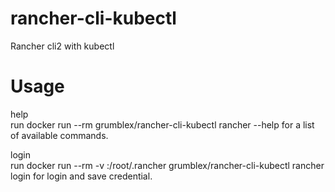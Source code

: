 # rancher-cli-kubectl

Rancher cli2  with kubectl

# Usage

help \
run docker run --rm  grumblex/rancher-cli-kubectl rancher --help  for a list of available commands.

login \
run docker run --rm -v <local vol>:/root/.rancher grumblex/rancher-cli-kubectl rancher login  for login and save credential.
